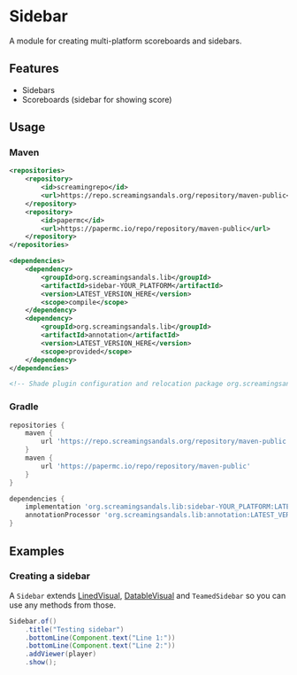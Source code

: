 # Sidebar
A module for creating multi-platform scoreboards and sidebars.

## Features
* Sidebars
* Scoreboards (sidebar for showing score)

## Usage
### Maven
```xml
<repositories>
    <repository>
        <id>screamingrepo</id>
        <url>https://repo.screamingsandals.org/repository/maven-public</url>
    </repository>
    <repository>
        <id>papermc</id>
        <url>https://papermc.io/repo/repository/maven-public</url>
    </repository>
</repositories>

<dependencies>
    <dependency>
        <groupId>org.screamingsandals.lib</groupId>
        <artifactId>sidebar-YOUR_PLATFORM</artifactId>
        <version>LATEST_VERSION_HERE</version>
        <scope>compile</scope>
    </dependency>
    <dependency>
        <groupId>org.screamingsandals.lib</groupId>
        <artifactId>annotation</artifactId>
        <version>LATEST_VERSION_HERE</version>
        <scope>provided</scope>
    </dependency>
</dependencies>

<!-- Shade plugin configuration and relocation package org.screamingsandals.lib to your own package -->
```

### Gradle
```groovy
repositories {
    maven { 
        url 'https://repo.screamingsandals.org/repository/maven-public'
    }
    maven {
        url 'https://papermc.io/repo/repository/maven-public'
    }
}

dependencies {
    implementation 'org.screamingsandals.lib:sidebar-YOUR_PLATFORM:LATEST_VERSION_HERE'
    annotationProcessor 'org.screamingsandals.lib:annotation:LATEST_VERSION_HERE'
}
```

## Examples
### Creating a sidebar
A `Sidebar` extends [LinedVisual](visuals.md#linedvisual), [DatableVisual](visuals.md#datablevisual) and `TeamedSidebar` so you can use any methods from those.  

```java
Sidebar.of()
	.title("Testing sidebar")
	.bottomLine(Component.text("Line 1:"))
    .bottomLine(Component.text("Line 2:"))
    .addViewer(player)
    .show();
```